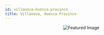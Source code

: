 ```yaml
---
id: villanova-huesca-province
title: Villanova, Huesca Province
---
```


<center><img src="https://i.travelapi.com/hotels/10000000/9280000/9274100/9274039/26eb8523_z.jpg" alt="Featured Image" /></center>

